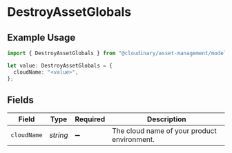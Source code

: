 # DestroyAssetGlobals

## Example Usage

```typescript
import { DestroyAssetGlobals } from "@cloudinary/asset-management/models/operations";

let value: DestroyAssetGlobals = {
  cloudName: "<value>",
};
```

## Fields

| Field                                       | Type                                        | Required                                    | Description                                 |
| ------------------------------------------- | ------------------------------------------- | ------------------------------------------- | ------------------------------------------- |
| `cloudName`                                 | *string*                                    | :heavy_minus_sign:                          | The cloud name of your product environment. |